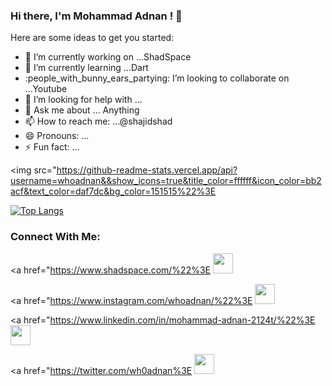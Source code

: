 ### Hi there, I'm Mohammad Adnan ! :wave:

Here are some ideas to get you started:

- :telescope: I’m currently working on ...ShadSpace
- :seedling: I’m currently learning ...Dart
- :people_with_bunny_ears_partying: I’m looking to collaborate on ...Youtube
- :thinking: I’m looking for help with ...
- :speech_balloon: Ask me about ... Anything
- :mailbox: How to reach me: ...@shajidshad
- :smile: Pronouns: ...
- :zap: Fun fact: ...


 <img src="https://github-readme-stats.vercel.app/api?username=whoadnan&&show_icons=true&title_color=ffffff&icon_color=bb2acf&text_color=daf7dc&bg_color=151515%22%3E
 
[![Top Langs](https://github-readme-stats.vercel.app/api/top-langs/?username=SajidEqubal&layout=compact)](https://github.com/anuraghazra/github-readme-stats)

### Connect With Me:

 <a href="https://www.shadspace.com/%22%3E
  <img height="32" width="32" src="https://cdn.jsdelivr.net/npm/simple-icons@v3/icons/googleearth.svg" />
</a>

<a href="https://www.instagram.com/whoadnan/%22%3E
  <img height="32" width="32" src="https://cdn.jsdelivr.net/npm/simple-icons@v3/icons/instagram.svg" />
</a>

<a href="https://www.linkedin.com/in/mohammad-adnan-2124t/%22%3E
<img height="32" width="32" src="https://cdn.jsdelivr.net/npm/simple-icons@v3/icons/linkedin.svg" />
</a>

<a href="https://twitter.com/wh0adnan%3E
<img height="32" width="32" src="https://cdn.jsdelivr.net/npm/simple-icons@v3/icons/twitter.svg" />
</a>
